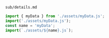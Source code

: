 `sub/details.md`

```js script
import { myData } from './assets/myData.js';
import('./assets/myData.js');
const name = 'myData';
import(`./assets/${name}.js`);
```
